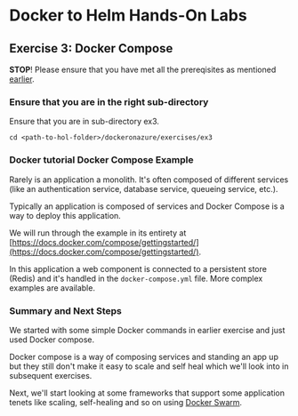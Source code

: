 # Docker to Helm Hands-On Labs

## Exercise 3: Docker Compose

**STOP**! Please ensure that you have met all the prereqisites as mentioned [earlier](../../README.md).

### Ensure that you are in the right sub-directory

Ensure that you are in sub-directory ex3.

```
cd <path-to-hol-folder>/dockeronazure/exercises/ex3
```

### Docker tutorial Docker Compose Example

Rarely is an application a monolith. It's often composed of different services (like an authentication service, database service, queueing service, etc.).

Typically an application is composed of services and Docker Compose is a way to deploy this application.

We will run through the example in its entirety at [https://docs.docker.com/compose/gettingstarted/](https://docs.docker.com/compose/gettingstarted/).

In this application a web component is connected to a persistent store (Redis) and it's handled in the `docker-compose.yml` file. More complex examples are available.


### Summary and Next Steps

We started with some simple Docker commands in earlier exercise and just used Docker compose.

Docker compose is a way of composing services and standing an app up but they still don't make it easy to scale and self heal which we'll look into in subsequent exercises.

Next, we'll start looking at some frameworks that support some application tenets like scaling, self-healing and so on using [Docker Swarm](../ex4).
